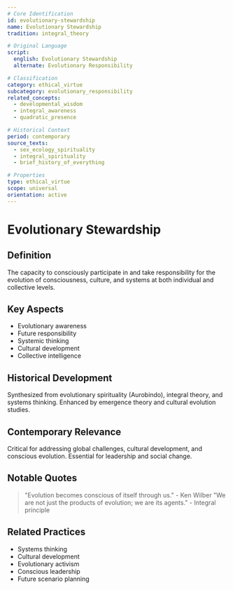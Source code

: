 ```yaml
---
# Core Identification
id: evolutionary-stewardship
name: Evolutionary Stewardship
tradition: integral_theory

# Original Language
script:
  english: Evolutionary Stewardship
  alternate: Evolutionary Responsibility

# Classification
category: ethical_virtue
subcategory: evolutionary_responsibility
related_concepts:
  - developmental_wisdom
  - integral_awareness
  - quadratic_presence

# Historical Context
period: contemporary
source_texts:
  - sex_ecology_spirituality
  - integral_spirituality
  - brief_history_of_everything

# Properties
type: ethical_virtue
scope: universal
orientation: active
---
```


# Evolutionary Stewardship

## Definition
The capacity to consciously participate in and take responsibility for the evolution of consciousness, culture, and systems at both individual and collective levels.

## Key Aspects
- Evolutionary awareness
- Future responsibility
- Systemic thinking
- Cultural development
- Collective intelligence

## Historical Development
Synthesized from evolutionary spirituality (Aurobindo), integral theory, and systems thinking. Enhanced by emergence theory and cultural evolution studies.

## Contemporary Relevance
Critical for addressing global challenges, cultural development, and conscious evolution. Essential for leadership and social change.

## Notable Quotes
> "Evolution becomes conscious of itself through us." - Ken Wilber
> "We are not just the products of evolution; we are its agents." - Integral principle

## Related Practices
- Systems thinking
- Cultural development
- Evolutionary activism
- Conscious leadership
- Future scenario planning
